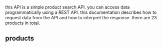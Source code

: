 this API is a simple product search API. you can access data programmatically using a REST API. this documentation describes how to request data from the API and how to interpret the response. there are 23 products in total. 
## products
